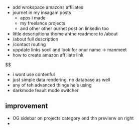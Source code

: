 - add wrokspace amazons affiliates
- journet in my insagam posts
  - apps i made 
  - my freelance projects 
  - and other other ournet post on linkedin too
- little descripitiona thome ahtne readmore to /about
- /about full description
- /contact routing
- uppdate links socil and look for onur name -> manmeet
- how to create amazon affiliate link


$$ 
- i wont use contenful 
- just simple data rendering, no database as well
- any of teh advanced things he's using 
- darkmode feault mode switcher

## improvement
- OG sidebar on projects category and thn previerw on right
-  
